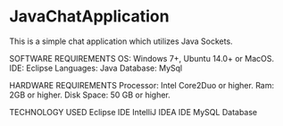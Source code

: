 
# JavaChatApplication
This is a simple chat application which utilizes Java Sockets.


SOFTWARE REQUIREMENTS
OS: Windows 7+, Ubuntu 14.0+ or MacOS.
IDE: Eclipse
Languages: Java
Database: MySql

HARDWARE REQUIREMENTS
Processor: Intel Core2Duo or higher.
Ram: 2GB or higher.
Disk Space: 50 GB or higher.

TECHNOLOGY USED
Eclipse IDE
IntelliJ IDEA IDE
MySQL Database
